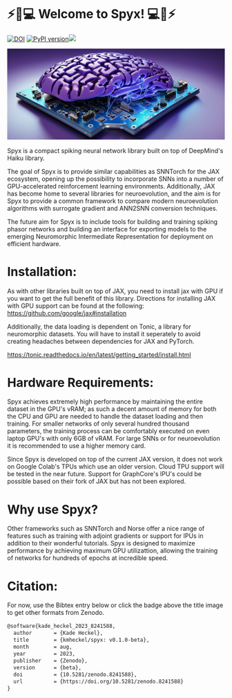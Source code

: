 ⚡🧠💻 Welcome to Spyx! 💻🧠⚡
============================
[![DOI](https://zenodo.org/badge/656877506.svg)](https://zenodo.org/badge/latestdoi/656877506) [![PyPI version](https://badge.fury.io/py/spyx.svg)](https://badge.fury.io/py/spyx)[![](https://dcbadge.vercel.app/api/server/TCYQFWsBwj)](https://discord.gg/TCYQFWsBwj)


![README Art](spyx.png "Spyx")

Spyx is a compact spiking neural network library built on top of DeepMind's Haiku library.

The goal of Spyx is to provide similar capabilities as SNNTorch for the JAX ecosystem, opening up the possibility to incorporate SNNs into a number of GPU-accelerated reinforcement learning environments. Additionally, JAX has become home to several libraries for neuroevolution, and the aim is for Spyx to provide a common framework to compare modern neuroevolution algorithms with surrogate gradient and ANN2SNN conversion techniques.

The future aim for Spyx is to include tools for building and training spiking phasor networks and building an interface for exporting models to the emerging Neuromorphic Intermediate Representation for deployment on efficient hardware.

Installation:
=============

As with other libraries built on top of JAX, you need to install jax with GPU if you want to get the full benefit of this library. Directions for installing JAX with GPU support can be found at the following: https://github.com/google/jax#installation

Additionally, the data loading is dependent on Tonic, a library for neuromorphic datasets. You will have to install it seperately to avoid creating headaches between dependencies for JAX and PyTorch. 

 https://tonic.readthedocs.io/en/latest/getting_started/install.html

Hardware Requirements:
======================

Spyx achieves extremely high performance by maintaining the entire dataset in the GPU's vRAM; as such a decent amount of memory for both the CPU and GPU are needed to handle the dataset loading and then training. For smaller networks of only several hundred thousand parameters, the training process can be comfortably executed on even laptop GPU's with only 6GB of vRAM. For large SNNs or for neuroevolution it is recommended to use a higher memory card.

Since Spyx is developed on top of the current JAX version, it does not work on Google Colab's TPUs which use an older version. Cloud TPU support will be tested in the near future. Support for GraphCore's IPU's could be possible based on their fork of JAX but has not been explored. 

Why use Spyx?
=============

Other frameworks such as SNNTorch and Norse offer a nice range of features such as training with adjoint gradients or support for IPUs in addition to their wonderful tutorials. Spyx is designed to maximize performance by achieving maximum GPU utilizattion, allowing the training of networks for hundreds of epochs at incredible speed.


Citation:
=========

For now, use the Bibtex entry below or click the badge above the title image to get other formats from Zenodo.


```
@software{kade_heckel_2023_8241588,
  author       = {Kade Heckel},
  title        = {kmheckel/spyx: v0.1.0-beta},
  month        = aug,
  year         = 2023,
  publisher    = {Zenodo},
  version      = {beta},
  doi          = {10.5281/zenodo.8241588},
  url          = {https://doi.org/10.5281/zenodo.8241588}
}
```